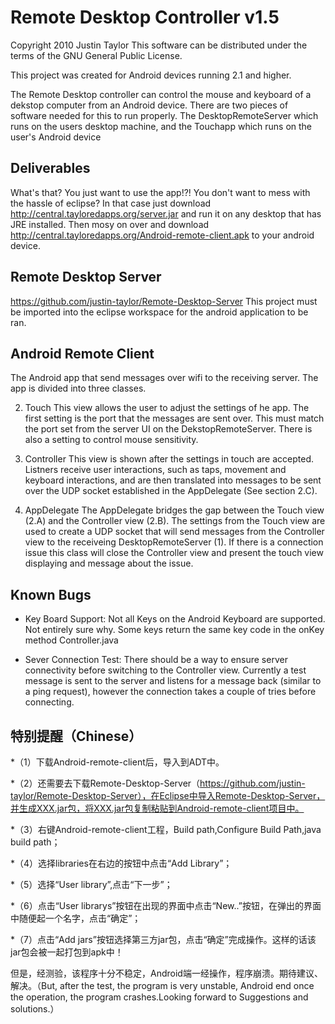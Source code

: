 # Remote Desktop Controller v1.5

Copyright 2010 Justin Taylor
This software can be distributed under the terms of the
GNU General Public License. 

This project was created for Android devices running 2.1 and higher.

The Remote Desktop controller can control the mouse and keyboard of a dekstop
computer from an Android device. There are two pieces of software needed for
this to run properly. The DesktopRemoteServer which runs on the users desktop
machine, and the Touchapp which runs on the user's Android device

## Deliverables
What's that? You just want to use the app!?! You don't want to mess with the
hassle of eclipse? In that case just download
http://central.tayloredapps.org/server.jar and run it on any desktop that has
JRE installed. Then mosy on over and download
http://central.tayloredapps.org/Android-remote-client.apk to your android
device.

## Remote Desktop Server
https://github.com/justin-taylor/Remote-Desktop-Server
This project must be imported into the eclipse workspace for the android
application to be ran.

## Android Remote Client
The Android app that send messages over wifi to the receiving server. The app is
divided into three classes.
	
2. Touch
    This view allows the user to adjust the settings of he app. The
    first setting is the port that the messages are sent over. This 
    must match the port set from the server UI on the DekstopRemoteServer.
    There is also a setting to control mouse sensitivity.

2. Controller
    This view is shown after the settings in touch are accepted. Listners
    receive user interactions, such as taps, movement and keyboard 
    interactions, and are then translated into messages to be sent over the
    UDP socket established in the AppDelegate (See section 2.C).

2. AppDelegate
    The AppDelegate bridges the gap between the Touch view (2.A) and the
    Controller view (2.B). The settings from the Touch view are used to
    create a UDP socket that will send messages from the Controller view
    to the receiveing DesktopRemoteServer (1). If there is a connection
    issue this class will close the Controller view and present the touch
    view displaying and message about the issue.

## Known Bugs

* Key Board Support:
    Not all Keys on the Android Keyboard are supported.
    Not entirely sure why. Some keys return the same
    key code in the onKey method Controller.java

* Sever Connection Test:
    There should be a way to ensure server connectivity
    before switching to the Controller view. Currently 
    a test message is sent to the server and listens for
    a message back (similar to a ping request), however
    the connection takes a couple of tries before connecting.

## 特别提醒（Chinese）

*（1）下载Android-remote-client后，导入到ADT中。

*（2）还需要去下载Remote-Desktop-Server（https://github.com/justin-taylor/Remote-Desktop-Server），在Eclipse中导入Remote-Desktop-Server，并生成XXX.jar包，将XXX.jar包复制粘贴到Android-remote-client项目中。

*（3）右键Android-remote-client工程，Build path,Configure Build Path,java build path；

*（4）选择libraries在右边的按钮中点击“Add Library”；

*（5）选择“User library”,点击“下一步”；     

*（6）点击“User librarys”按钮在出现的界面中点击“New..”按钮，在弹出的界面中随便起一个名字，点击“确定”；   

*（7）点击“Add jars”按钮选择第三方jar包，点击“确定”完成操作。这样的话该jar包会被一起打包到apk中！


但是，经测验，该程序十分不稳定，Android端一经操作，程序崩溃。期待建议、解决。（But, after the test, the program is very unstable, Android end once the operation, the program crashes.Looking forward to Suggestions and solutions.）
